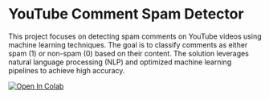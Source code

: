 # YouTube Comment Spam Detector

This project focuses on detecting spam comments on YouTube videos using machine learning techniques. The goal is to classify comments as either spam (1) or non-spam (0) based on their content. The solution leverages natural language processing (NLP) and optimized machine learning pipelines to achieve high accuracy.

[![Open In Colab](https://colab.research.google.com/assets/colab-badge.svg)](https://colab.research.google.com/github/**USERNAME**/**REPO-NAME**/blob/main/**FILENAME.ipynb**)
